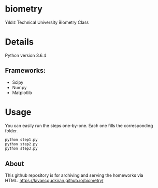 # biometry
Yıldız Technical University Biometry Class

# Details
Python version 3.6.4

## Frameworks:
* Scipy
* Numpy
* Matplotlib

# Usage
You can easily run the steps one-by-one. Each one fills the corresponding folder.

```python
python step1.py
python step2.py
python step3.py
```

## About
This github repository is for archiving and serving the homeworks via HTML.
https://kivancguckiran.github.io/biometry/
